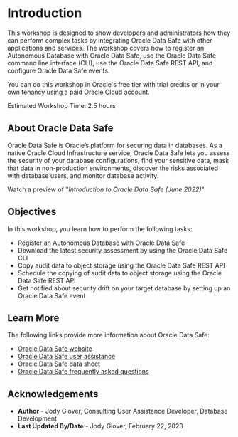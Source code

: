 # Introduction

This workshop is designed to show developers and administrators how they can perform complex tasks by integrating Oracle Data Safe with other applications and services. The workshop covers how to register an Autonomous Database with Oracle Data Safe, use the Oracle Data Safe command line interface (CLI), use the Oracle Data Safe REST API, and configure Oracle Data Safe events.

You can do this workshop in Oracle's free tier with trial credits or in your own tenancy using a paid Oracle Cloud account.

Estimated Workshop Time: 2.5 hours

## About Oracle Data Safe

Oracle Data Safe is Oracle’s platform for securing data in databases. As a native Oracle Cloud Infrastructure service, Oracle Data Safe lets you assess the security of your database configurations, find your sensitive data, mask that data in non-production environments, discover the risks associated with database users, and monitor database activity.

Watch a preview of "*Introduction to Oracle Data Safe (June 2022)*" [](youtube:UUc26bpdFnc)

## Objectives

In this workshop, you learn how to perform the following tasks:

- Register an Autonomous Database with Oracle Data Safe
- Download the latest security assessment by using the Oracle Data Safe CLI
- Copy audit data to object storage using the Oracle Data Safe REST API
- Schedule the copying of audit data to object storage using the Oracle Data Safe REST API
- Get notified about security drift on your target database by setting up an Oracle Data Safe event

## Learn More

The following links provide more information about Oracle Data Safe:

- [Oracle Data Safe website](https://www.oracle.com/database/technologies/security/data-safe.html)
- [Oracle Data Safe user assistance](https://docs.oracle.com/en/cloud/paas/data-safe/index.html)
- [Oracle Data Safe data sheet](https://www.oracle.com/a/tech/docs/dbsec/data-safe/ds-security-data-safe.pdf)
- [Oracle Data Safe frequently asked questions](https://www.oracle.com/a/tech/docs/dbsec/data-safe/faq-security-data-safe.pdf)

## Acknowledgements

* **Author** - Jody Glover, Consulting User Assistance Developer, Database Development
* **Last Updated By/Date** - Jody Glover, February 22, 2023
